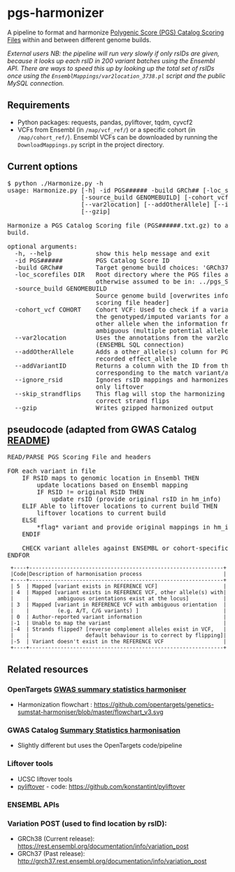 # pgs-harmonizer
A pipeline to format and harmonize [Polygenic Score (PGS) Catalog Scoring Files](http://www.pgscatalog.org/downloads/#dl_ftp) 
within and between different genome builds. 

_External users NB: the pipeline will run very slowly if only rsIDs are given, because it looks up each rsID in 200 
variant batches using the Ensembl API. There are ways to speed this up by looking up the total set of rsIDs once using the 
`EnsemblMappings/var2location_3738.pl` script and the public MySQL connection._


## Requirements
- Python packages: requests, pandas, pyliftover, tqdm, cyvcf2
- VCFs from Ensembl (in `/map/vcf_ref/`) or a specific cohort (in `/map/cohort_ref/`). Ensembl VCFs can be downloaded 
by running the `DownloadMappings.py` script in the project directory.

## Current options
<pre>$ python ./Harmonize.py -h
usage: Harmonize.py [-h] -id PGS###### -build GRCh## [-loc_scorefiles DIR]
                    [-source_build GENOMEBUILD] [-cohort_vcf COHORT]
                    [--var2location] [--addOtherAllele] [--ignore_rsid]
                    [--gzip]

Harmonize a PGS Catalog Scoring file (PGS######.txt.gz) to a specific genome
build.

optional arguments:
  -h, --help            show this help message and exit
  -id PGS######         PGS Catalog Score ID
  -build GRCh##         Target genome build choices: 'GRCh37'or GRCh38'
  -loc_scorefiles DIR   Root directory where the PGS files are located,
                        otherwise assumed to be in: ../pgs_ScoringFiles/
  -source_build GENOMEBUILD
                        Source genome build [overwrites information in the
                        scoring file header]
  -cohort_vcf COHORT    Cohort VCF: Used to check if a variant is present in
                        the genotyped/imputed variants for a cohort and add
                        other allele when the information from ENSEMBL is
                        ambiguous (multiple potential alleles)
  --var2location        Uses the annotations from the var2location.pl script
                        (ENSEMBL SQL connection)
  --addOtherAllele      Adds a other_allele(s) column for PGS that only have a
                        recorded effect_allele
  --addVariantID        Returns a column with the ID from the VCF
                        corresponding to the match variant/allele(s)
  --ignore_rsid         Ignores rsID mappings and harmonizes variants using
                        only liftover
  --skip_strandflips    This flag will stop the harmonizing from trying to
                        correct strand flips
  --gzip                Writes gzipped harmonized output</pre>

## pseudocode (adapted from GWAS Catalog [README](https://github.com/EBISPOT/sum-stats-formatter/blob/master/harmonisation/README.md))
<pre>READ/PARSE PGS Scoring File and headers

FOR each variant in file
    IF RSID maps to genomic location in Ensembl THEN
        update locations based on Ensembl mapping
        IF RSID != original RSID THEN
            update rsID (provide original rsID in hm_info)
    ELIF Able to liftover locations to current build THEN
        liftover locations to current build
    ELSE
        *flag* variant and provide original mappings in hm_info column as dictionary
    ENDIF
    
    CHECK variant alleles against ENSEMBL or cohort-specific VCF and flag if the alleles are consistent (e.g. present, flipped, palindromic, etc)    
ENDFOR
</pre>

     +----+--------------------------------------------------------------+
     |Code|Description of harmonisation process                          |
     +----+--------------------------------------------------------------+
     | 5  | Mapped [variant exists in REFERENCE VCF]                     |
     | 4  | Mapped [variant exists in REFERENCE VCF, other allele(s) with| 
     |    |         ambiguous orientations exist at the locus]           |
     | 3  | Mapped [variant in REFERENCE VCF with ambiguous orientation  |
     |    |         (e.g. A/T, C/G variants) ]                           |
     | 0  | Author-reported variant information                          |
     |-1  | Unable to map the variant                                    |
     |-4  | Strands flipped? [reverse complement alleles exist in VCF,   |
     |    |                  default behaviour is to correct by flipping]|
     |-5  | Variant doesn't exist in the REFERENCE VCF                   |
     +----+--------------------------------------------------------------+

## Related resources
### OpenTargets [GWAS summary statistics harmoniser](https://github.com/opentargets/genetics-sumstat-harmoniser)
- Harmonization flowchart : https://github.com/opentargets/genetics-sumstat-harmoniser/blob/master/flowchart_v3.svg
### GWAS Catalog [Summary Statistics harmonisation](https://github.com/EBISPOT/gwas-sumstats-harmoniser)
- Slightly different but uses the OpenTargets code/pipeline
### Liftover tools
- UCSC liftover tools 
- [pyliftover](https://pypi.org/project/pyliftover/) - code: https://github.com/konstantint/pyliftover

### ENSEMBL APIs
### Variation POST (used to find location by rsID):
- GRCh38 (Current release): https://rest.ensembl.org/documentation/info/variation_post
- GRCh37 (Past release): http://grch37.rest.ensembl.org/documentation/info/variation_post